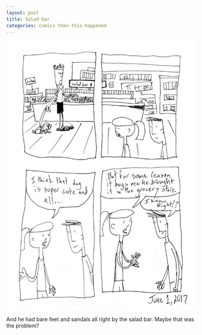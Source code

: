 ```yaml
---
layout: post
title: Salad bar
categories: comics then-this-happened
---
```

![salad bar](/public/images/june-01-2017-comic.png)

And he had bare feet and sandals all right by the salad bar. Maybe that was the problem?